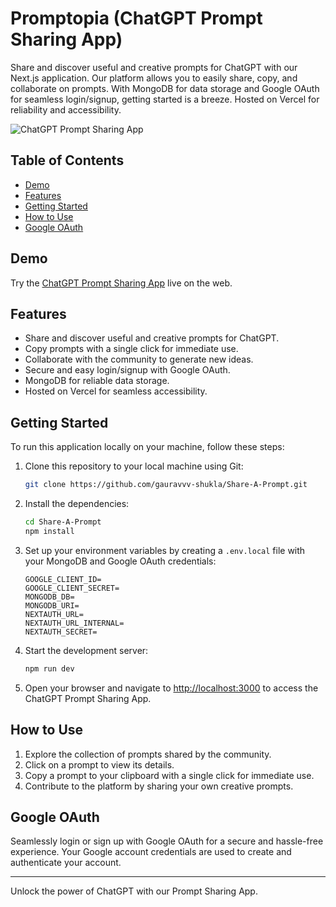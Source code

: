 # Promptopia (ChatGPT Prompt Sharing App)

Share and discover useful and creative prompts for ChatGPT with our Next.js application. Our platform allows you to easily share, copy, and collaborate on prompts. With MongoDB for data storage and Google OAuth for seamless login/signup, getting started is a breeze. Hosted on Vercel for reliability and accessibility.

![ChatGPT Prompt Sharing App](chatgpt-app-screenshot.png)

## Table of Contents

- [Demo](#demo)
- [Features](#features)
- [Getting Started](#getting-started)
- [How to Use](#how-to-use)
- [Google OAuth](#google-oauth)

## Demo

Try the [ChatGPT Prompt Sharing App](https://prompts.thegauravshukla.me/) live on the web.

## Features

- Share and discover useful and creative prompts for ChatGPT.
- Copy prompts with a single click for immediate use.
- Collaborate with the community to generate new ideas.
- Secure and easy login/signup with Google OAuth.
- MongoDB for reliable data storage.
- Hosted on Vercel for seamless accessibility.

## Getting Started

To run this application locally on your machine, follow these steps:

1. Clone this repository to your local machine using Git:

   ```bash
   git clone https://github.com/gauravvv-shukla/Share-A-Prompt.git
   ```

2. Install the dependencies:

   ```bash
   cd Share-A-Prompt
   npm install
   ```

3. Set up your environment variables by creating a `.env.local` file with your MongoDB and Google OAuth credentials:

   ```env
   GOOGLE_CLIENT_ID=
   GOOGLE_CLIENT_SECRET=
   MONGODB_DB=
   MONGODB_URI=
   NEXTAUTH_URL=
   NEXTAUTH_URL_INTERNAL=
   NEXTAUTH_SECRET=
   ```

4. Start the development server:

   ```bash
   npm run dev
   ```

5. Open your browser and navigate to [http://localhost:3000](http://localhost:3000) to access the ChatGPT Prompt Sharing App.

## How to Use

1. Explore the collection of prompts shared by the community.
2. Click on a prompt to view its details.
3. Copy a prompt to your clipboard with a single click for immediate use.
4. Contribute to the platform by sharing your own creative prompts.

## Google OAuth

Seamlessly login or sign up with Google OAuth for a secure and hassle-free experience. Your Google account credentials are used to create and authenticate your account.

---

Unlock the power of ChatGPT with our Prompt Sharing App.
